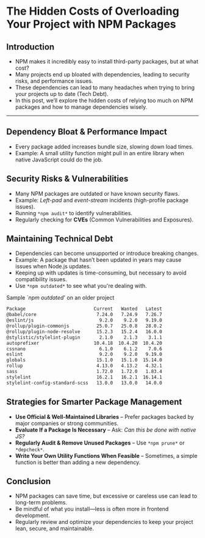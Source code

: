 # The Hidden Costs of Overloading Your Project with NPM Packages

## Introduction
- NPM makes it incredibly easy to install third-party packages, but at what cost?
- Many projects end up bloated with dependencies, leading to security risks, and performance issues.
- These dependencies can lead to many headaches when trying to bring your projects up to date (Tech Debt).
- In this post, we’ll explore the hidden costs of relying too much on NPM packages and how to manage dependencies wisely.

---

## Dependency Bloat & Performance Impact
- Every package added increases bundle size, slowing down load times.
- Example: A small utility function might pull in an entire library when native JavaScript could do the job.


## Security Risks & Vulnerabilities
- Many NPM packages are outdated or have known security flaws.
- Example: *Left-pad* and *event-stream* incidents (high-profile package issues).
- Running `*npm audit*` to identify vulnerabilities.
- Regularly checking for **CVEs** (Common Vulnerabilities and Exposures).

## Maintaining Technical Debt
- Dependencies can become unsupported or introduce breaking changes.
- Example: A package that hasn’t been updated in years may cause issues when Node.js updates.
- Keeping up with updates is time-consuming, but necessary to avoid compatibility issues.
- Use `*npm outdated*` to see what you're dealing with.

Sample `*npm outdated*' on an older project

```bash
Package                         Current   Wanted   Latest
@babel/core                      7.24.0   7.24.9   7.26.7
@eslint/js                        9.2.0    9.2.0   9.19.0
@rollup/plugin-commonjs          25.0.7   25.0.8   28.0.2
@rollup/plugin-node-resolve      15.2.3   15.2.4   16.0.0
@stylistic/stylelint-plugin       2.1.0    2.1.3    3.1.1
autoprefixer                    10.4.18  10.4.20  10.4.20
cssnano                           6.1.0    6.1.2    7.0.6
eslint                            9.2.0    9.2.0   9.19.0
globals                          15.1.0   15.1.0  15.14.0
rollup                           4.13.0   4.13.2   4.32.1
sass                             1.72.0   1.72.0   1.83.4
stylelint                        16.2.1   16.2.1  16.14.1
stylelint-config-standard-scss   13.0.0   13.0.0   14.0.0
```

## Strategies for Smarter Package Management

- **Use Official & Well-Maintained Libraries** – Prefer packages backed by major companies or strong communities.
- **Evaluate If a Package Is Necessary** – Ask: *Can this be done with native JS?*
- **Regularly Audit & Remove Unused Packages** – Use `*npm prune*` or `*depcheck*`.
- **Write Your Own Utility Functions When Feasible** – Sometimes, a simple function is better than adding a new dependency.


## Conclusion
- NPM packages can save time, but excessive or careless use can lead to long-term problems.
- Be mindful of what you install—less is often more in frontend development.
- Regularly review and optimize your dependencies to keep your project lean, secure, and maintainable.
